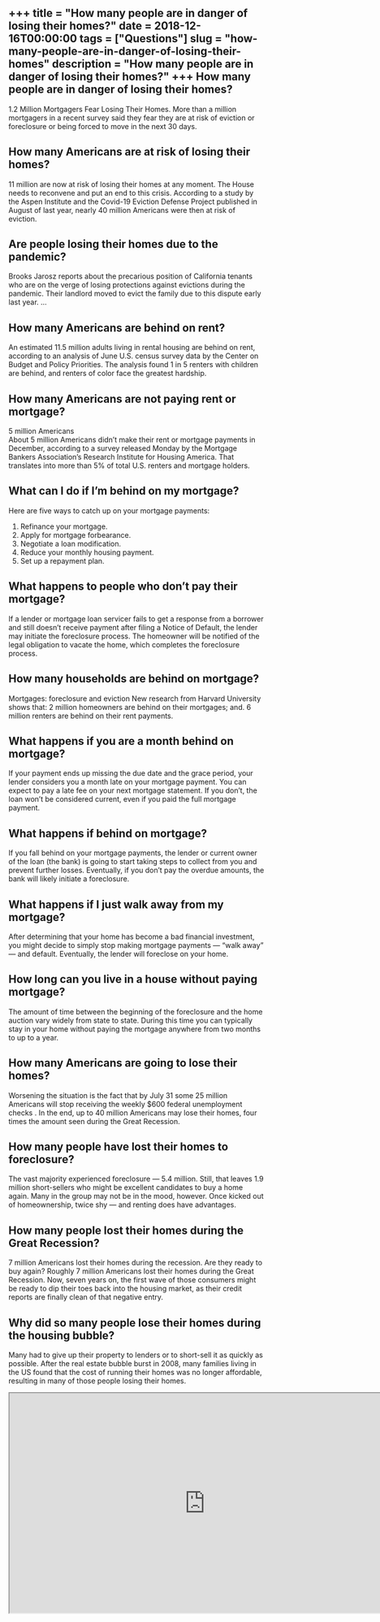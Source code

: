 +++
title = "How many people are in danger of losing their homes?"
date = 2018-12-16T00:00:00
tags = ["Questions"]
slug = "how-many-people-are-in-danger-of-losing-their-homes"
description = "How many people are in danger of losing their homes?"
+++
How many people are in danger of losing their homes?
----------------------------------------------------

1.2 Million Mortgagers Fear Losing Their Homes. More than a million mortgagers in a recent survey said they fear they are at risk of eviction or foreclosure or being forced to move in the next 30 days.

How many Americans are at risk of losing their homes?
-----------------------------------------------------

11 million are now at risk of losing their homes at any moment. The House needs to reconvene and put an end to this crisis. According to a study by the Aspen Institute and the Covid-19 Eviction Defense Project published in August of last year, nearly 40 million Americans were then at risk of eviction.

Are people losing their homes due to the pandemic?
--------------------------------------------------

Brooks Jarosz reports about the precarious position of California tenants who are on the verge of losing protections against evictions during the pandemic. Their landlord moved to evict the family due to this dispute early last year. …

How many Americans are behind on rent?
--------------------------------------

An estimated 11.5 million adults living in rental housing are behind on rent, according to an analysis of June U.S. census survey data by the Center on Budget and Policy Priorities. The analysis found 1 in 5 renters with children are behind, and renters of color face the greatest hardship.

How many Americans are not paying rent or mortgage?
---------------------------------------------------

5 million Americans  
About 5 million Americans didn’t make their rent or mortgage payments in December, according to a survey released Monday by the Mortgage Bankers Association’s Research Institute for Housing America. That translates into more than 5% of total U.S. renters and mortgage holders.

What can I do if I’m behind on my mortgage?
-------------------------------------------

Here are five ways to catch up on your mortgage payments:

1. Refinance your mortgage.
2. Apply for mortgage forbearance.
3. Negotiate a loan modification.
4. Reduce your monthly housing payment.
5. Set up a repayment plan.

What happens to people who don’t pay their mortgage?
----------------------------------------------------

If a lender or mortgage loan servicer fails to get a response from a borrower and still doesn’t receive payment after filing a Notice of Default, the lender may initiate the foreclosure process. The homeowner will be notified of the legal obligation to vacate the home, which completes the foreclosure process.

How many households are behind on mortgage?
-------------------------------------------

Mortgages: foreclosure and eviction New research from Harvard University shows that: 2 million homeowners are behind on their mortgages; and. 6 million renters are behind on their rent payments.

What happens if you are a month behind on mortgage?
---------------------------------------------------

If your payment ends up missing the due date and the grace period, your lender considers you a month late on your mortgage payment. You can expect to pay a late fee on your next mortgage statement. If you don’t, the loan won’t be considered current, even if you paid the full mortgage payment.

What happens if behind on mortgage?
-----------------------------------

If you fall behind on your mortgage payments, the lender or current owner of the loan (the bank) is going to start taking steps to collect from you and prevent further losses. Eventually, if you don’t pay the overdue amounts, the bank will likely initiate a foreclosure.

What happens if I just walk away from my mortgage?
--------------------------------------------------

After determining that your home has become a bad financial investment, you might decide to simply stop making mortgage payments — “walk away” — and default. Eventually, the lender will foreclose on your home.

How long can you live in a house without paying mortgage?
---------------------------------------------------------

The amount of time between the beginning of the foreclosure and the home auction vary widely from state to state. During this time you can typically stay in your home without paying the mortgage anywhere from two months to up to a year.

How many Americans are going to lose their homes?
-------------------------------------------------

Worsening the situation is the fact that by July 31 some 25 million Americans will stop receiving the weekly $600 federal unemployment checks . In the end, up to 40 million Americans may lose their homes, four times the amount seen during the Great Recession.

How many people have lost their homes to foreclosure?
-----------------------------------------------------

The vast majority experienced foreclosure — 5.4 million. Still, that leaves 1.9 million short-sellers who might be excellent candidates to buy a home again. Many in the group may not be in the mood, however. Once kicked out of homeownership, twice shy — and renting does have advantages.

How many people lost their homes during the Great Recession?
------------------------------------------------------------

7 million Americans lost their homes during the recession. Are they ready to buy again? Roughly 7 million Americans lost their homes during the Great Recession. Now, seven years on, the first wave of those consumers might be ready to dip their toes back into the housing market, as their credit reports are finally clean of that negative entry.

Why did so many people lose their homes during the housing bubble?
------------------------------------------------------------------

Many had to give up their property to lenders or to short-sell it as quickly as possible. After the real estate bubble burst in 2008, many families living in the US found that the cost of running their homes was no longer affordable, resulting in many of those people losing their homes.

<iframe allow="accelerometer; autoplay; clipboard-write; encrypted-media; gyroscope; picture-in-picture" allowfullscreen="" class="__youtube_prefs__  epyt-is-override  no-lazyload" data-no-lazy="1" data-origheight="433" data-origwidth="770" data-skipgform_ajax_framebjll="" height="433" id="_ytid_53767" loading="lazy" src="https://www.youtube.com/embed/1KFqDlXUfUM?enablejsapi=1&autoplay=0&cc_load_policy=0&cc_lang_pref=&iv_load_policy=1&loop=0&modestbranding=0&rel=1&fs=1&playsinline=0&autohide=2&theme=dark&color=red&controls=1&" title="YouTube player" width="770"></iframe>